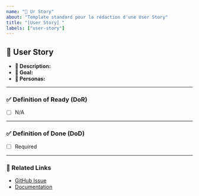 ```yaml
---
name: "📌 Ur Story"
about: "Template standard pour la rédaction d'une User Story"
title: "[User Story] "
labels: ["user-story"]
---
```


## 📌 User Story

- **📖 Description:** <!-- Brief explanation of the feature or user need. -->
- **🎯 Goal:** <!-- Describe the impact or added value of this User Story. -->
- **👥 Personas:** <!-- Who are the users concerned? -->

---

### ✅ Definition of Ready (DoR)

- [ ] N/A

---

### ✅ Definition of Done (DoD)

- [ ] Required

---

### 🔗 Related Links

- [GitHub Issue](#)
- [Documentation](#)
